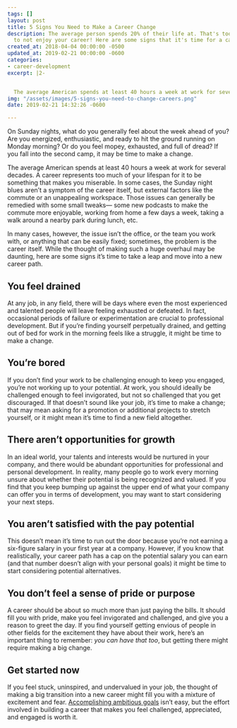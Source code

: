 ```yaml
---
tags: []
layout: post
title: 5 Signs You Need to Make a Career Change
description: The average person spends 20% of their life at. That's too much time
  to not enjoy your career! Here are some signs that it's time for a career switch.
created_at: 2018-04-04 00:00:00 -0500
updated_at: 2019-02-21 00:00:00 -0600
categories:
- career-development
excerpt: |2-


  The average American spends at least 40 hours a week at work for several decades. A career represents too much of your lifespan for it to be something that makes you miserable. While the thought of making such a huge overhaul may be daunting, here are some signs it’s time to take a leap and move into a new career path.
img: "/assets/images/5-signs-you-need-to-change-careers.png"
date: 2019-02-21 14:32:26 -0600

---
```

On Sunday nights, what do you generally feel about the week ahead of you? Are you energized, enthusiastic, and ready to hit the ground running on Monday morning? Or do you feel mopey, exhausted, and full of dread? If you fall into the second camp, it may be time to make a change.

The average American spends at least 40 hours a week at work for several decades. A career represents too much of your lifespan for it to be something that makes you miserable. In some cases, the Sunday night blues aren’t a symptom of the career itself, but external factors like the commute or an unappealing workspace. Those issues can generally be remedied with some small tweaks— some new podcasts to make the commute more enjoyable, working from home a few days a week, taking a walk around a nearby park during lunch, etc.

In many cases, however, the issue isn’t the office, or the team you work with, or anything that can be easily fixed; sometimes, the problem is the career itself. While the thought of making such a huge overhaul may be daunting, here are some signs it’s time to take a leap and move into a new career path.

## You feel drained

At any job, in any field, there will be days where even the most experienced and talented people will leave feeling exhausted or defeated. In fact, occasional periods of failure or experimentation are crucial to professional development. But if you’re finding yourself perpetually drained, and getting out of bed for work in the morning feels like a struggle, it might be time to make a change.

## You’re bored

If you don’t find your work to be challenging enough to keep you engaged, you’re not working up to your potential. At work, you should ideally be challenged enough to feel invigorated, but not so challenged that you get discouraged. If that doesn’t sound like your job, it’s time to make a change; that may mean asking for a promotion or additional projects to stretch yourself, or it might mean it’s time to find a new field altogether.

## There aren’t opportunities for growth

In an ideal world, your talents and interests would be nurtured in your company, and there would be abundant opportunities for professional and personal development. In reality, many people go to work every morning unsure about whether their potential is being recognized and valued. If you find that you keep bumping up against the upper end of what your company can offer you in terms of development, you may want to start considering your next steps.

## You aren’t satisfied with the pay potential

This doesn’t mean it’s time to run out the door because you’re not earning a six-figure salary in your first year at a company. However, if you know that realistically, your career path has a cap on the potential salary you can earn (and that number doesn’t align with your personal goals) it might be time to start considering potential alternatives.

## You don’t feel a sense of pride or purpose

A career should be about so much more than just paying the bills. It should fill you with pride, make you feel invigorated and challenged, and give you a reason to greet the day. If you find yourself getting envious of people in other fields for the excitement they have about their work, here’s an important thing to remember: _you can have that too_, but getting there might require making a big change.

## Get started now

If you feel stuck, uninspired, and undervalued in your job, the thought of making a big transition into a new career might fill you with a mixture of excitement and fear. [Accomplishing ambitious goals](https://blog.austincodingacademy.com/how-to-achieve-big-goals-this-year) isn’t easy, but the effort involved in building a career that makes you feel challenged, appreciated, and engaged is worth it.